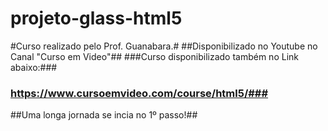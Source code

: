 # projeto-glass-html5
#Curso realizado pelo Prof. Guanabara.#
##Disponibilizado no Youtube no Canal "Curso em Video"##
###Curso disponibilizado também no Link abaixo:###
### https://www.cursoemvideo.com/course/html5/###

##Uma longa jornada se incia no 1º passo!##
